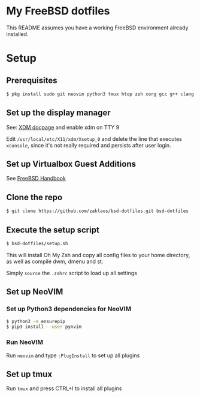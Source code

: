 # My FreeBSD dotfiles

This README assumes you have a working FreeBSD environment already installed.

# Setup

## Prerequisites

```sh
$ pkg install sudo git neovim python3 tmux htop zsh xorg gcc g++ clang clang++
```

## Set up the display manager

See: [XDM docpage](https://www.freebsd.org/doc/handbook/x-xdm.html) and enable xdm on TTY 9

Edit `/usr/local/etc/X11/xdm/Xsetup_0` and delete the line that executes `xconsole`, since it's not really required and persists after user login.

## Set up Virtualbox Guest Additions

See [FreeBSD Handbook](https://www.freebsd.org/doc/handbook/virtualization-guest-virtualbox.html)

## Clone the repo

```sh
$ git clone https://github.com/zaklaus/bsd-dotfiles.git bsd-dotfiles
```

## Execute the setup script

```sh
$ bsd-dotfiles/setup.sh
```

This will install Oh My Zsh and copy all config files to your home directory, as well as compile dwm, dmenu and st.

Simply `source` the `.zshrc` script to load up all settings

## Set up NeoVIM

### Set up Python3 dependencies for NeoVIM

```sh
$ python3 -m ensurepip
$ pip3 install --user pynvim
```

### Run NeoVIM

Run `neovim` and type `:PlugInstall` to set up all plugins

## Set up tmux

Run `tmux` and press CTRL+I to install all plugins
